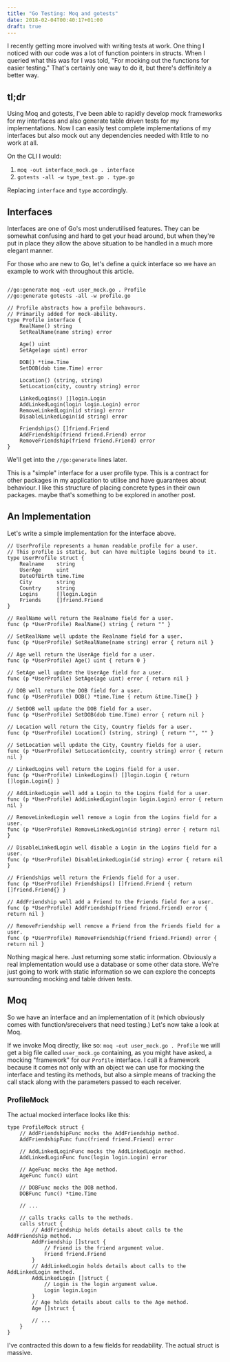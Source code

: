 ```yaml
---
title: "Go Testing: Moq and gotests"
date: 2018-02-04T00:40:17+01:00
draft: true
---
```


I recently getting more involved with writing tests at work. One thing I noticed with our code was a lot of function pointers in structs. When I queried what this was for I was told, "For mocking out the functions for easier testing." That's certainly one way to do it, but there's deffinitely a better way.

## tl;dr
Using Moq and gotests, I've been able to rapidly develop mock frameworks for my interfaces and also generate table driven tests for my implementations. Now I can easily test complete implementations of my interfaces but also mock out any dependencies needed with little to no work at all.

On the CLI I would:

1. `moq -out interface_mock.go . interface`
1. `gotests -all -w type_test.go . type.go`

Replacing `interface` and `type` accordingly.

## Interfaces
Interfaces are one of Go's most underutilised features. They can be somewhat confusing and hard to get your head around, but when they're put in place they allow the above situation to be handled in a much more elegant manner. 

For those who are new to Go, let's define a quick interface so we have an example to work with throughout this article.

```

//go:generate moq -out user_mock.go . Profile
//go:generate gotests -all -w profile.go

// Profile abstracts how a profile behavours.
// Primarily added for mock-ability.
type Profile interface {
	RealName() string
	SetRealName(name string) error

	Age() uint
	SetAge(age uint) error

	DOB() *time.Time
	SetDOB(dob time.Time) error

	Location() (string, string)
	SetLocation(city, country string) error

	LinkedLogins() []login.Login
	AddLinkedLogin(login login.Login) error
	RemoveLinkedLogin(id string) error
	DisableLinkedLogin(id string) error

	Friendships() []friend.Friend
	AddFriendship(friend friend.Friend) error
	RemoveFriendship(friend friend.Friend) error
}
```

We'll get into the `//go:generate` lines later.

This is a "simple" interface for a user profile type. This is a contract for other packages in my application to utilise and have guarantees about behaviour. I like this structure of placing concrete types in their own packages. maybe that's something to be explored in another post.

## An Implementation
Let's write a simple implementation for the interface above.

```
// UserProfile represents a human readable profile for a user.
// This profile is static, but can have multiple logins bound to it.
type UserProfile struct {
	Realname    string
	UserAge     uint
	DateOfBirth time.Time
	City        string
	Country     string
	Logins      []login.Login
	Friends     []friend.Friend
}

// RealName well return the Realname field for a user.
func (p *UserProfile) RealName() string { return "" }

// SetRealName well update the Realname field for a user.
func (p *UserProfile) SetRealName(name string) error { return nil }

// Age well return the UserAge field for a user.
func (p *UserProfile) Age() uint { return 0 }

// SetAge well update the UserAge field for a user.
func (p *UserProfile) SetAge(age uint) error { return nil }

// DOB well return the DOB field for a user.
func (p *UserProfile) DOB() *time.Time { return &time.Time{} }

// SetDOB well update the DOB field for a user.
func (p *UserProfile) SetDOB(dob time.Time) error { return nil }

// Location well return the City, Country fields for a user.
func (p *UserProfile) Location() (string, string) { return "", "" }

// SetLocation well update the City, Country fields for a user.
func (p *UserProfile) SetLocation(city, country string) error { return nil }

// LinkedLogins well return the Logins field for a user.
func (p *UserProfile) LinkedLogins() []login.Login { return []login.Login{} }

// AddLinkedLogin well add a Login to the Logins field for a user.
func (p *UserProfile) AddLinkedLogin(login login.Login) error { return nil }

// RemoveLinkedLogin well remove a Login from the Logins field for a user.
func (p *UserProfile) RemoveLinkedLogin(id string) error { return nil }

// DisableLinkedLogin well disable a Login in the Logins field for a user.
func (p *UserProfile) DisableLinkedLogin(id string) error { return nil }

// Friendships well return the Friends field for a user.
func (p *UserProfile) Friendships() []friend.Friend { return []friend.Friend{} }

// AddFriendship well add a Friend to the Friends field for a user.
func (p *UserProfile) AddFriendship(friend friend.Friend) error { return nil }

// RemoveFriendship well remove a Friend from the Friends field for a user.
func (p *UserProfile) RemoveFriendship(friend friend.Friend) error { return nil }
```

Nothing magical here. Just returning some static information. Obviously a real implementation would use a database or some other data store. We're just going to work with static information so we can explore the concepts surrounding mocking and table driven tests.

## Moq
So we have an interface and an implementation of it (which obviously comes with function/sreceivers that need testing.) Let's now take a look at Moq.

If we invoke Moq directly, like so: `moq -out user_mock.go . Profile` we will get a big file called `user_mock.go` containing, as you might have asked, a mocking "framework" for our `Profile` interface. I call it a framework because it comes not only with an object we can use for mocking the interface and testing its methods, but also a simple means of tracking the call stack along with the parameters passed to each receiver.

### ProfileMock
The actual mocked interface looks like this:

```
type ProfileMock struct {
	// AddFriendshipFunc mocks the AddFriendship method.
	AddFriendshipFunc func(friend friend.Friend) error

	// AddLinkedLoginFunc mocks the AddLinkedLogin method.
	AddLinkedLoginFunc func(login login.Login) error

	// AgeFunc mocks the Age method.
	AgeFunc func() uint

	// DOBFunc mocks the DOB method.
	DOBFunc func() *time.Time
	
	// ...
	
	// calls tracks calls to the methods.
	calls struct {
		// AddFriendship holds details about calls to the AddFriendship method.
		AddFriendship []struct {
			// Friend is the friend argument value.
			Friend friend.Friend
		}
		// AddLinkedLogin holds details about calls to the AddLinkedLogin method.
		AddLinkedLogin []struct {
			// Login is the login argument value.
			Login login.Login
		}
		// Age holds details about calls to the Age method.
		Age []struct {
		
		// ...
	}
}
```

I've contracted this down to a few fields for readability. The actual struct is massive.



